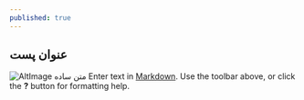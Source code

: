 ```yaml
---
published: true
---
```

## عنوان پست
![AltImage]({{site.baseurl}}/https://source.unsplash.com/collection/190727/1600x900)
متن ساده
Enter text in [Markdown](http://daringfireball.net/projects/markdown/). Use the toolbar above, or click the **?** button for formatting help.
